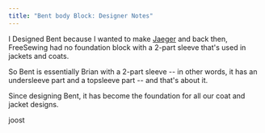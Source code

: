 ```yaml
---
title: "Bent body Block: Designer Notes"
---
```


I Designed Bent because I wanted to make [Jaeger](/designs/jeager) and back
then, FreeSewing had no foundation block with a 2-part sleeve that's used in
jackets and coats.

So Bent is essentially Brian with a 2-part sleeve -- in other words, it has an
undersleeve part and a topsleeve part -- and that's about it.

Since designing Bent, it has become the foundation for all our coat and jacket
designs.

joost
